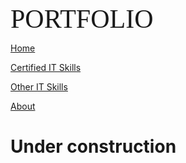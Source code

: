 <span style="font-family:Papyrus; font-size:3em;">PORTFOLIO</span>

[Home](index.md)

[Certified IT Skills](certified_skills.md)

[Other IT Skills](other_skills.md)

[About](about.md)

# Under construction
